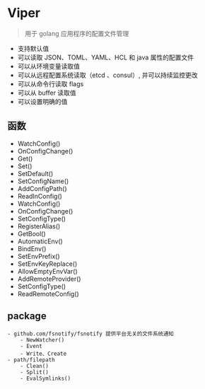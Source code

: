 # Viper
> 用于 golang 应用程序的配置文件管理
	
* 支持默认值
* 可以读取 JSON、TOML、YAML、HCL 和 java 属性的配置文件
* 可以从环境变量读取值
* 可以从远程配置系统读取（etcd 、consul）, 并可以持续监控更改
* 可以从命令行读取 flags
* 可以从 buffer 读取值
* 可以设置明确的值

## 函数
* WatchConfig()
* OnConfigChange()
* Get()
* Set()
* SetDefault()
* SetConfigName()
* AddConfigPath()
* ReadInConfig()
* WatchConfig()
* OnConfigChange()
* SetConfigType()
* RegisterAlias()
* GetBool()
* AutomaticEnv()
* BindEnv()
* SetEnvPrefix()
* SetEnvKeyReplace()
* AllowEmptyEnvVar()
* AddRemoteProvider()
* SetConfigType()
* ReadRemoteConfig()

## package
    - github.com/fsnotify/fsnotify 提供平台无关的文件系统通知
        - NewWatcher()
        - Event
        - Write、Create
    - path/filepath
        - Clean()
        - Split()
        - EvalSymlinks()